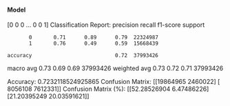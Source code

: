 #### Model
[0 0 0 ... 0 0 1]
Classification Report:
              precision    recall  f1-score   support

           0       0.71      0.89      0.79  22324987
           1       0.76      0.49      0.59  15668439

    accuracy                           0.72  37993426
   macro avg       0.73      0.69      0.69  37993426
weighted avg       0.73      0.72      0.71  37993426

Accuracy: 0.7232118524925865
Confusion Matrix:
[[19864965  2460022]
 [ 8056108  7612331]]
Confusion Matrix (%):
[[52.28526904  6.47486226]
 [21.20395249 20.03591621]]
